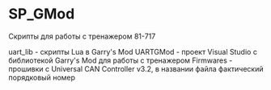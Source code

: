 # SP_GMod
Скрипты для работы с тренажером 81-717

uart_lib - скрипты Lua в Garry's Mod
UARTGMod - проект Visual Studio с библиотекой Garry's Mod для работы с тренажером
Firmwares - прошивки с Universal CAN Controller v3.2, в названии файла фактический порядковый номер
